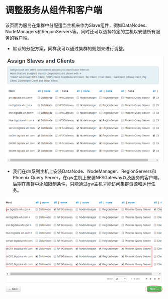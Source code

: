 # 调整服务从组件和客户端

该页面为服务在集群中分配适当主机来作为Slave组件，例如DataNodes、NodeManagers和RegionServers等。同时还可以选择特定的主机以安装所有服务的客户端。

* 默认的分配方案，同样我可以通过集群的规划来进行调整。

![](/assets/4.9-client-deault.png)

* 我们在dn系列主机上安装DataNode、NodeManager、RegionServers和Phoenix Query Server，在gw主机上安装NFSGateway以及服务的客户端，后期在集群中添加限制条件，只能通过gw主机才能访问集群资源和运行任务。

![](/assets/4.9-client-adjustment.png)

